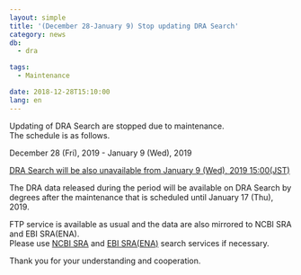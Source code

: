 ```yaml
---
layout: simple
title: '(December 28-January 9) Stop updating DRA Search'
category: news
db:
  - dra

tags:
  - Maintenance

date: 2018-12-28T15:10:00
lang: en
---
```


<p>Updating of DRA Search are stopped due to maintenance. <br>The schedule is as follows.</p>

<p>December 28 (Fri), 2019 - January 9 (Wed), 2019 </p>

<p><a href="/news/en/2018-12-27-e.html">DRA Search will be also unavailable from January 9 (Wed), 2019 15:00(JST)</a></p>

<p>The DRA data released during the period will be available on DRA Search by degrees after the maintenance that is scheduled until January 17 (Thu), 2019.</p>

<p>FTP service is available as usual and the data are also mirrored to NCBI SRA and EBI SRA(ENA).<br>Please use <a href="https://www.ncbi.nlm.nih.gov/sra">NCBI SRA</a> and <a href="https://www.ebi.ac.uk/ena">EBI SRA(ENA)</a> search services if necessary.</p>

<p>Thank you for your understanding and cooperation.</p>
